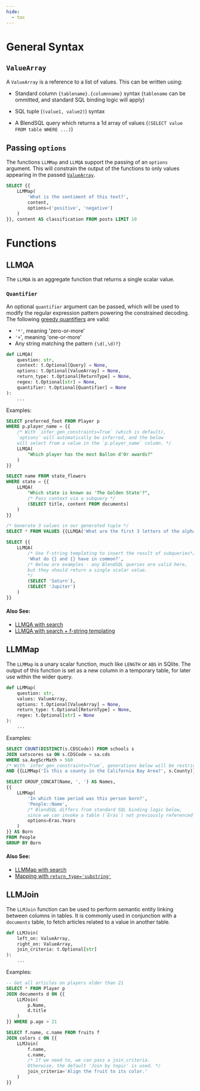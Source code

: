 ```yaml
---
hide:
  - toc
---
```

# **General Syntax**
## `ValueArray`

A `ValueArray` is a reference to a list of values. This can be written using:

- Standard column `{tablename}.{columnname}` syntax (`tablename` can be ommitted, and standard SQL binding logic will apply)

- SQL tuple (`(value1, value2)`) syntax

- A BlendSQL query which returns a 1d array of values (`(SELECT value FROM table WHERE ...)`)

## Passing `options`

The functions `LLMMap` and `LLMQA` support the passing of an `options` argument. This will constrain the output of the functions to only values appearing in the passed [`ValueArray`](#`valuearray`).

```sql
SELECT {{
    LLMMap(
        'What is the sentiment of this text?',
        content,
        options=('positive', 'negative')
    )      
}}, content AS classification FROM posts LIMIT 10
```

# **Functions**
## LLMQA

The `LLMQA` is an aggregate function that returns a single scalar value.

### `Quantifier`

An optional `quantifier` argument can be passed, which will be used to modify the regular expression pattern powering the constrained decoding. The following [greedy quantifiers](https://learn.microsoft.com/en-us/dotnet/standard/base-types/quantifiers-in-regular-expressions) are valid:

- `'*'`, meaning 'zero-or-more'
- `'+`', meaning 'one-or-more'
- Any string matching the pattern `{\d(,\d)?}`

```python
def LLMQA(
    question: str,
    context: t.Optional[Query] = None,
    options: t.Optional[ValueArray] = None,
    return_type: t.Optional[ReturnType] = None,
    regex: t.Optional[str] = None,
    quantifier: t.Optional[Quantifier] = None
):
    ...
```

Examples:
```sql
SELECT preferred_foot FROM Player p
WHERE p.player_name = {{
    /* With `infer_gen_constraints=True` (which is default),
    `options` will automatically be inferred, and the below
    will select from a value in the `p.player_name` column. */
    LLMQA(
        "Which player has the most Ballon d'Or awards?"
    )
}}
```

```sql
SELECT name FROM state_flowers
WHERE state = {{
    LLMQA(
        "Which state is known as 'The Golden State'?",
        /* Pass context via a subquery */
        (SELECT title, content FROM documents)
    )
}}
```

```sql
/* Generate 3 values in our generated tuple */
SELECT * FROM VALUES {{LLMQA('What are the first 3 letters of the alphabet?', quantifier='{3}')}}
```

```sql
SELECT {{
    LLMQA(
        /* Use f-string templating to insert the result of subqueries*/
        'What do {} and {} have in common?',
        /* Below are examples - any BlendSQL queries are valid here, 
        but they should return a single scalar value.   
        */
        (SELECT 'Saturn'),
        (SELECT 'Jupiter')
    )    
}}
```

#### Also See:
- [LLMQA with search](https://github.com/parkervg/blendsql/blob/main/examples/vector-search-reduce.py)
- [LLMQA with search + f-string templating](https://github.com/parkervg/blendsql/blob/main/examples/llmqa-f-string.py#L9)

## LLMMap

The `LLMMap` is a unary scalar function, much like `LENGTH` or `ABS` in SQlite. The output of this function is set as a new column in a temporary table, for later use within the wider query.

```python
def LLMMap(
    question: str,
    values: ValueArray,
    options: t.Optional[ValueArray] = None,
    return_type: t.Optional[ReturnType] = None,
    regex: t.Optional[str] = None
):
    ...
```

Examples:
```sql
SELECT COUNT(DISTINCT(s.CDSCode)) FROM schools s
JOIN satscores sa ON s.CDSCode = sa.cds
WHERE sa.AvgScrMath > 560
/* With `infer_gen_constraints=True`, generations below will be restricted to a boolean. */
AND {{LLMMap('Is this a county in the California Bay Area?', s.County)}} = TRUE
```

```sql
SELECT GROUP_CONCAT(Name, ', ') AS Names,
{{
    LLMMap(
        'In which time period was this person born?',
        'People::Name',
        /* BlendSQL differs from standard SQL binding logic below, 
        since we can invoke a table (`Eras`) not previously referenced */
        options=Eras.Years
    )
}} AS Born
FROM People
GROUP BY Born
```

#### Also See:
- [LLMMap with search](https://github.com/parkervg/blendsql/blob/main/examples/vector-search-map.py)
- [Mapping with `return_type='substring'`](https://github.com/parkervg/blendsql/blob/main/examples/map-substring.py)

## LLMJoin

The `LLMJoin` function can be used to perform semantic entity linking between columns in tables. It is commonly used in conjunction with a `documents` table, to fetch articles related to a value in another table.

```python
def LLMJoin(
    left_on: ValueArray,
    right_on: ValueArray,
    join_criteria: t.Optional[str]
):
    ...
```

Examples:
```sql
-- Get all articles on players older than 21
SELECT * FROM Player p
JOIN documents d ON {{
    LLMJoin(
        p.Name,
        d.title
    )
}} WHERE p.age > 21
```

```sql
SELECT f.name, c.name FROM fruits f
JOIN colors c ON {{
    LLMJoin(
        f.name,
        c.name,
        /* If we need to, we can pass a join_criteria.
        Otherwise, the default 'Join by topic' is used. */
        join_criteria='Align the fruit to its color.'
    )
}}
```
